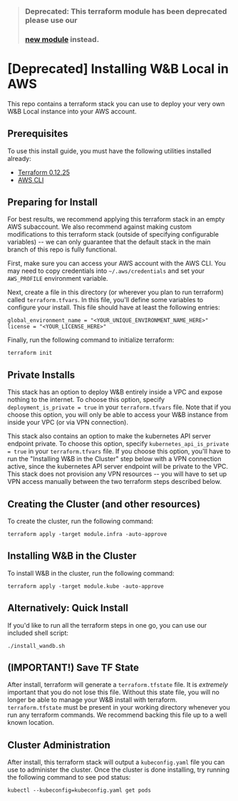 > ### **Deprecated**: This terraform module has been deprecated please use our
> ### [new module](https://github.com/wandb/terraform-aws-wandb) instead.

# [Deprecated] Installing W&B Local in AWS

This repo contains a terraform stack you can use to deploy your very own W&B Local instance into your AWS account.

## Prerequisites

To use this install guide, you must have the following utilities installed already:
* [Terraform 0.12.25](https://releases.hashicorp.com/terraform/0.12.25/)
* [AWS CLI](https://aws.amazon.com/cli/)

## Preparing for Install
For best results, we recommend applying this terraform stack in an empty AWS subaccount. We also recommend against making custom modifications to this terraform stack (outside of specifying configurable variables) -- we can only guarantee that the default stack in the main branch of this repo is fully functional.

First, make sure you can access your AWS account with the AWS CLI. You may need to copy credentials into `~/.aws/credentials` and set your `AWS_PROFILE` environment variable.

Next, create a file in this directory (or wherever you plan to run terraform) called `terraform.tfvars`. In this file, you'll define some variables to configure your install. This file should have at least the following entries:

```
global_environment_name = "<YOUR_UNIQUE_ENVIRONMENT_NAME_HERE>"
license = "<YOUR_LICENSE_HERE>"
```

Finally, run the following command to initialize terraform:
```
terraform init
```

## Private Installs
This stack has an option to deploy W&B entirely inside a VPC and expose nothing to the internet. To choose this option, specify `deployment_is_private = true` in your `terraform.tfvars` file. Note that if you choose this option, you will only be able to access your W&B instance from inside your VPC (or via VPN connection).

This stack also contains an option to make the kubernetes API server endpoint private. To choose this option, specify `kubernetes_api_is_private = true` in your `terraform.tfvars` file. If you choose this option, you'll have to run the "Installing W&B in the Cluster" step below with a VPN connection active, since the kubernetes API server endpoint will be private to the VPC. This stack does not provision any VPN resources -- you will have to set up VPN access manually between the two terraform steps described below.

## Creating the Cluster (and other resources)
To create the cluster, run the following command:
```
terraform apply -target module.infra -auto-approve
```

## Installing W&B in the Cluster
To install W&B in the cluster, run the following command:
```
terraform apply -target module.kube -auto-approve
```
## Alternatively: Quick Install
If you'd like to run all the terraform steps in one go, you can use our included shell script:
```
./install_wandb.sh
```

## (IMPORTANT!) Save TF State
After install, terraform will generate a `terraform.tfstate` file. It is *extremely* important that you do not lose this file. Without this state file, you will no longer be able to manage your W&B install with terraform. `terraform.tfstate` must be present in your working directory whenever you run any terraform commands. We recommend backing this file up to a well known location.

## Cluster Administration
After install, this terraform stack will output a `kubeconfig.yaml` file you can use to administer the cluster. Once the cluster is done installing, try running the following command to see pod status:
```
kubectl --kubeconfig=kubeconfig.yaml get pods
```
